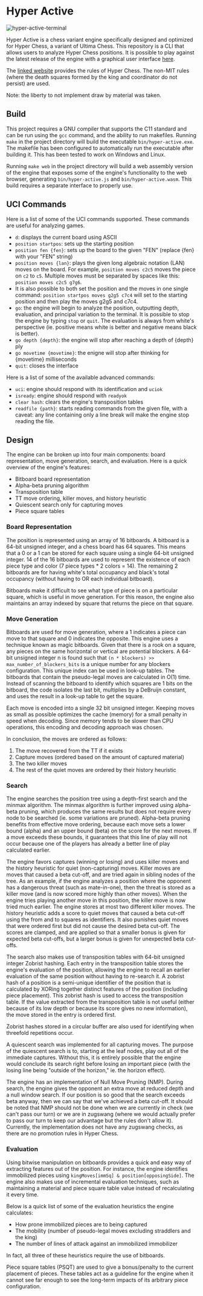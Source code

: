 
# Hyper Active
![hyper-active-terminal](https://github.com/user-attachments/assets/fe4a394e-6109-449f-a825-deeaaab9f61b)

Hyper Active is a chess variant engine specifically designed and optimized for Hyper Chess, a variant of Ultima Chess. This repository is a CLI that allows users to analyze Hyper Chess positions. It is possible to play against the latest release of the engine with a graphical user interface [here](https://norberttony.github.io/local-hyper-chess/#lobby).

The [linked website](https://www.carusos.org/Hyperchess/hyperchess.html) provides the rules of Hyper Chess. The non-MIT rules (where the death squares formed by the king and coordinator do not persist) are used.

Note: the liberty to not implement draw by material was taken.

## Build
This project requires a GNU compiler that supports the C11 standard and can be run using the `gcc` command, and the ability to run makefiles. Running `make` in the project directory will build the executable `bin/hyper-active.exe`. The makefile has been configured to automatically run the executable after building it. This has been tested to work on Windows and Linux.

Running `make web` in the project directory will build a web assembly version of the engine that exposes some of the engine's functionality to the web browser, generating `bin/hyper-active.js` and `bin/hyper-active.wasm`. This build requires a separate interface to properly use.

## UCI Commands
Here is a list of some of the UCI commands supported. These commands are useful for analyzing games.
- `d`: displays the current board using ASCII
- `position startpos`: sets up the starting position
- `position fen {fen}`: sets up the board to the given "FEN" (replace {fen} with your "FEN" string)
- `position moves {lan}`: plays the given long algebraic notation (LAN) moves on the board. For example, `position moves c2c5` moves the piece on `c2` to `c5`. Multiple moves must be separated by spaces like this: `position moves c2c5 g7g6`.
- It is also possible to both set the position and the moves in one single command: `position startpos moves g2g5 c7c4` will set to the starting position and then play the moves g2g5 and c7c4.
- `go`: the engine will begin to analyze the position, outputting depth, evaluation, and principal variation to the terminal. It is possible to stop the engine by typing `stop` or `quit`. The evaluation is always from white's perspective (ie. positive means white is better and negative means black is better).
- `go depth {depth}`: the engine will stop after reaching a depth of {depth} ply
- `go movetime {movetime}`: the enigne will stop after thinking for {movetime} milliseconds
- `quit`: closes the interface

Here is a list of some of the available advanced commands:
- `uci`: engine should respond with its identification and `uciok`
- `isready`: engine should respond with `readyok`
- `clear hash`: clears the engine's transposition tables
- `readfile {path}`: starts reading commands from the given file, with a caveat: any line containing only a line break will make the engine stop reading the file.

## Design
The engine can be broken up into four main components: board representation, move generation, search, and evaluation. Here is a quick overview of the engine's features:
- Bitboard board representation
- Alpha-beta pruning algorithm
- Transposition table
- TT move ordering, killer moves, and history heuristic
- Quiescent search only for capturing moves
- Piece square tables

### Board Representation
The position is represented using an array of 16 bitboards. A bitboard is a 64-bit unsigned integer, and a chess board has 64 squares. This means that a 0 or a 1 can be stored for each square using a single 64-bit unsigned integer. 14 of the 16 bitboards are used to represent the existence of each piece type and color (7 piece types * 2 colors = 14). The remaining 2 bitboards are for having white's total occupancy and black's total occupancy (without having to OR each individual bitboard).

Bitboards make it difficult to see what type of piece is on a particular square, which is useful in move generation. For this reason, the engine also maintains an array indexed by square that returns the piece on that square.

### Move Generation
Bitboards are used for move generation, where a 1 indicates a piece can move to that square and 0 indicates the opposite. This engine uses a technique known as magic bitboards. Given that there is a rook on a square, any pieces on the same horizontal or vertical are potential blockers. A 64-bit unsigned integer n is found such that `(n * blockers) >> max_number_of_blockers_bits` is a unique number for any blockers configuration. This unique index can be used in look-up tables. The bitboards that contain the pseudo-legal moves are calculated in O(1) time. Instead of scanning the bitboard to identify which squares are 1 bits on the bitboard, the code isolates the last bit, multiplies by a DeBruijn constant, and uses the result in a look-up table to get the square.

Each move is encoded into a single 32 bit unsigned integer. Keeping moves as small as possible optimizes the cache (memory) for a small penalty in speed when decoding. Since memory tends to be slower than CPU operations, this encoding and decoding approach was chosen.

In conclusion, the moves are ordered as follows:
1. The move recovered from the TT if it exists
2. Capture moves (ordered based on the amount of captured material)
3. The two killer moves
4. The rest of the quiet moves are ordered by their history heuristic

### Search
The engine searches the position tree using a depth-first search and the minmax algorithm. The minmax algorithm is further improved using alpha-beta pruning, which produces the same results but does not require every node to be searched (ie. some variations are pruned). Alpha-beta pruning benefits from effective move ordering, because each move sets a lower bound (alpha) and an upper bound (beta) on the score for the next moves. If a move exceeds these bounds, it guarantees that this line of play will not occur because one of the players has already a better line of play calculated earlier.

The engine favors captures (winning or losing) and uses killer moves and the history heuristic for quiet (non-capturing) moves. Killer moves are moves that caused a beta cut-off, and are tried again in sibling nodes of the tree. As an example, if the engine analyzes a position where the opponent has a dangerous threat (such as mate-in-one), then the threat is stored as a killer move (and is now scored more highly than other moves). When the engine tries playing another move in this position, the killer move is now tried much earlier. The engine stores at most two different killer moves. The history heuristic adds a score to quiet moves that caused a beta cut-off using the from and to squares as identifiers. It also punishes quiet moves that were ordered first but did not cause the desired beta cut-off. The scores are clamped, and are applied so that a smaller bonus is given for expected beta cut-offs, but a larger bonus is given for unexpected beta cut-offs.

The search also makes use of transposition tables with 64-bit unsigned integer Zobrist hashing. Each entry in the transposition table stores the engine's evaluation of the position, allowing the engine to recall an earlier evaluation of the same position without having to re-search it. A zobrist hash of a position is a semi-unique identifier of the position that is calculated by XORing together distinct features of the position (including piece placement). This zobrist hash is used to access the transposition table. If the value extracted from the transposition table is not useful (either because of its low depth or because its score gives no new information), the move stored in the entry is ordered first.

Zobrist hashes stored in a circular buffer are also used for identifying when threefold repetitions occur.

A quiescent search was implemented for all capturing moves. The purpose of the quiescent search is to, starting at the leaf nodes, play out all of the immediate captures. Without this, it is entirely possible that the engine would conclude its search right before losing an important piece (with the losing line being "outside of the horizon," ie. the horizon effect).

The engine has an implementation of Null Move Pruning (NMP). During search, the engine gives the opponent an extra move at reduced depth and a null window search. If our position is so good that the search exceeds beta anyway, then we can say that we've achieved a beta cut-off. It should be noted that NMP should not be done when we are currently in check (we can't pass our turn) or we are in zugswang (where we would actually prefer to pass our turn to keep our advantage but the rules don't allow it). Currently, the implementation does not have any zugswang checks, as there are no promotion rules in Hyper Chess.

### Evaluation
Using bitwise manipulation on bitboards provides a quick and easy way of extracting features out of the position. For instance, the engine identifies immobilized pieces using `kingMoves[immSq] & position[opposingSide]`. The engine also makes use of incremental evaluation techniques, such as maintaining a material and piece square table value instead of recalculating it every time.

Below is a quick list of some of the evaluation heuristics the engine calculates:
- How prone immobilized pieces are to being captured
- The mobility (number of pseudo-legal moves excluding straddlers and the king)
- The number of lines of attack against an immobilized immobilizer

In fact, all three of these heuristics require the use of bitboards.

Piece square tables (PSQT) are used to give a bonus/penalty to the current placement of pieces. These tables act as a guideline for the engine when it cannot see far enough to see the long-term impacts of its arbitrary piece configuration.
